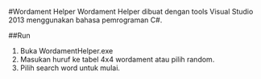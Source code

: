 #Wordament Helper
Wordament Helper dibuat dengan tools Visual Studio 2013 menggunakan bahasa pemrograman C#.

##Run
1. Buka WordamentHelper.exe
2. Masukan huruf ke tabel 4x4 wordament atau pilih random.
3. Pilih search word untuk mulai.
